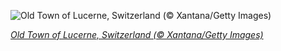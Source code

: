 
![Old Town of Lucerne, Switzerland (© Xantana/Getty Images)](https://cn.bing.com//th?id=OHR.LucerneHoliday_EN-US0563120968_1920x1080.jpg&rf=LaDigue_1920x1080.jpg&pid=hp)

*[Old Town of Lucerne, Switzerland (© Xantana/Getty Images)](https://www.bing.com/search?q=old+town+of+lucerne+switzerland&form=hpcapt&filters=HpDate%3a%2220201229_0800%22)*
